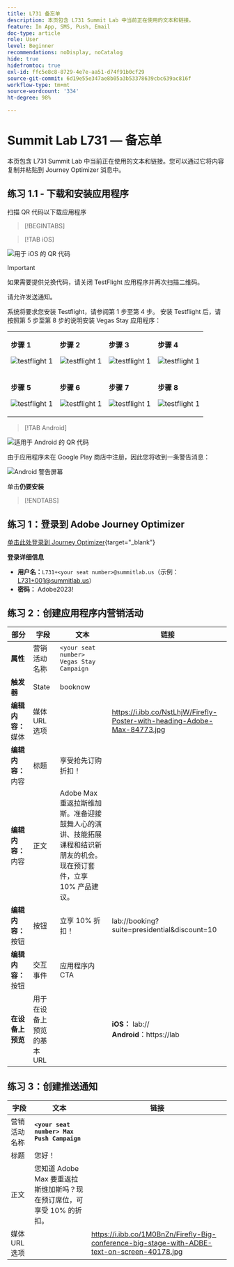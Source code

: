 ```yaml
---
title: L731 备忘单
description: 本页包含 L731 Summit Lab 中当前正在使用的文本和链接。
feature: In App, SMS, Push, Email
doc-type: article
role: User
level: Beginner
recommendations: noDisplay, noCatalog
hide: true
hidefromtoc: true
exl-id: ffc5e8c8-8729-4e7e-aa51-d74f91b0cf29
source-git-commit: 6d19e55e347ae8b05a3b53378639cbc639ac816f
workflow-type: tm+mt
source-wordcount: '334'
ht-degree: 98%

---
```


# Summit Lab L731 — 备忘单

本页包含 L731 Summit Lab 中当前正在使用的文本和链接。您可以通过它将内容复制并粘贴到 Journey Optimizer 消息中。

## 练习 1.1 - 下载和安装应用程序

扫描 QR 代码以下载应用程序

>[!BEGINTABS]

>[!TAB iOS]

![用于 iOS 的 QR 代码](/help/assets/lab731-ios-qr-code.png)

>[!IMPORTANT]
>
>如果需要提供兑换代码，请关闭 TestFlight 应用程序并再次扫描二维码。
>
>请允许发送通知。
>

系统将要求您安装 Testflight，请参阅第 1 步至第 4 步。 安装 Testflight 后，请按照第 5 步至第 8 步的说明安装 Vegas Stay 应用程序：

<table>
<tr>
</tr>
<tr>
<td>
 <div>
      <p>
      <b>步骤 1 </b>
      <p>
      <a>
        <img alt="testflight 1" src="../assets/l731-ios-install/ios-install-1.png"/>
      </a>
      </div>
  </td>
  <td>
 <div>
      <p>
      <b>步骤 2 </b>
      <p>
      <a>
        <img alt="testflight 1" src="../assets/l731-ios-install/ios-install-2.PNG"/>
      </a>
      </div>
  </td>
  <td>
 <div>
      <p>
      <b>步骤 3 </b>
      <p>
      <a>
        <img alt="testflight 1" src="../assets/l731-ios-install/ios-install-3.PNG"/>
      </a>
      </div>
  </td>
  <td>
 <div>
      <p>
      <b>步骤 4 </b>
      <p>
      <a>
        <img alt="testflight 1" src="../assets/l731-ios-install/ios-install-4.PNG"/>
      </a>
      </div>
  </td>
  </tr>
  <tr>
<td>
 <div>
      <p>
      <b>步骤 5 </b>
      <p>
      <a>
        <img alt="testflight 1" src="../assets/l731-ios-install/ios-install-5.PNG"/>
      </a>
      </div>
  </td>
  <td>
 <div>
      <p>
      <a>
      <b>步骤 6 </b>
      <p>
        <img alt="testflight 1" src="../assets/l731-ios-install/ios-install-6.PNG"/>
      </a>
      </div>
  </td>
  <td>
 <div>
      <p>
      <a>
      <b>步骤 7 </b>
      <p>
        <img alt="testflight 1" src="../assets/l731-ios-install/ios-install-7.PNG"/>
      </a>
      </div>
  </td>
  <td>
 <div>
      <p>
      <a>
      <b>步骤 8 </b>
      <p>
        <img alt="testflight 1" src="../assets/l731-ios-install/ios-install-8.PNG"/>
      </a>
      </div>
  </td>
  </tr>
</table>

>[!TAB Android]

![适用于 Android 的 QR 代码](/help/assets/lab731-android-qr-code.png)

由于应用程序未在 Google Play 商店中注册，因此您将收到一条警告消息：

![Android 警告屏幕](/help/assets/lab731-install-android.png)

单击&#x200B;**仍要安装**

>[!ENDTABS]

## 练习 1：登录到 Adobe Journey Optimizer

[单击此处登录到 Journey Optimizer](https://experience.adobe.com/#/@techmarketingdemos/sname:summit-2023-ajo-lab/journey-optimizer/home){target="_blank"}

**登录详细信息**

* **用户名：**`L731+<your seat number>@summitlab.us`（示例：L731+001@summitlab.us）
* **密码：** Adobe2023!


## 练习 2：创建应用程序内营销活动

| 部分 | 字段 | 文本 | 链接 |
|----|----|----|----|
| **属性** | 营销活动名称 | `<your seat number> Vegas Stay Campaign` |  |
| **触发器** | State | booknow |  |
| **编辑内容：**&#x200B;媒体 | 媒体 URL 选项 |  | https://i.ibb.co/NstLhjW/Firefly-Poster-with-heading-Adobe-Max-84773.jpg |
| **编辑内容：**&#x200B;内容 | 标题 | 享受抢先订购折扣！ |  |
| **编辑内容：**&#x200B;内容 | 正文 | Adobe Max 重返拉斯维加斯。准备迎接鼓舞人心的演讲、技能拓展课程和结识新朋友的机会。现在预订套件，立享 10% 产品建议。 |  |
| **编辑内容：**&#x200B;按钮 | 按钮 | 立享 10% 折扣！ | lab://booking?suite=presidential&amp;discount=10 |
| **编辑内容：**&#x200B;按钮 | 交互事件 | 应用程序内 CTA |  |
| **在设备上预览** | 用于在设备上预览的基本 URL |  | **iOS：** lab:// <br>**Android**：https://lab |

## 练习 3：创建推送通知

| 字段 | 文本 | 链接 |
|----|----|----|
| 营销活动名称 | **`<your seat number> Max Push Campaign`** |  |
| 标题 | 您好！ |  |
| 正文 | 您知道 Adobe Max 要重返拉斯维加斯吗？现在预订席位，可享受 10% 的折扣。 |  |
| 媒体 URL 选项 |  | https://i.ibb.co/1M0BnZn/Firefly-Big-conference-big-stage-with-ADBE-text-on-screen-40178.jpg |
